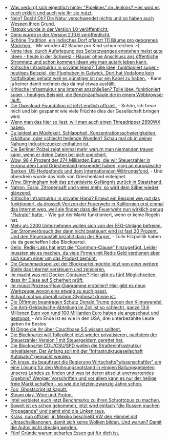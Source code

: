 * [Was verbirgt sich eigentlich hinter "Pipelines" im Jenkins? Hier wird es euch erklärt und auch wie ihr sie nutzt.](https://opensource.com/article/18/8/devops-jenkins-2)
* [Nein? Doch! Oh? Die Natur verschwendet nichts und so haben auch Wespen ihren Grund.](http://www.sonnenseite.com/de/umwelt/wespen-sind-genau-wie-bienen-wichtige-nuetzlinge.html)
* [Flatpak wurde in der Version 1.0 veröffentlicht.](https://www.phoronix.com/scan.php?page=news_item&px=Flatpak-1.0-Released)
* [Gimp wurde in der Version 2.10.6 veröffentlicht.](https://www.pro-linux.de/news/1/26213/gimp-2106-mit-weiteren-neuerungen.html)
* [Schöne Tradition, ein indisches Dorf pflanzt 111 Bäume pro geborenes Mädchen.](https://netzfrauen.org/2018/08/20/indien-2/) - Mir würden 42 Bäume pro Kind schon reichen :-).
* [Nette Idee, durch Auferlegung des Selbstzwanges entstehen meist gute Ideen - heute in der Schweiz - Häuser ohne Anschluss ans öffentliche Stromnetz und schon kommen Ideen wie man autark leben kann.](http://www.sonnenseite.com/de/zukunft/neubau-ohne-netzanschluss.html)
* [Kritische Infrastruktur in privater Hand? Tolle Idee, funktioniert super - heutiges Beispiel, der Flughaben in Gatwick. Dort hat Vodafone kein Notfallkabel gehabt weil es günstiger ist nur ein Kabel zu haben.](https://blog.fefe.de/?ts=a585f457) - Kann ja keiner damit rechnen das da mal etwas ausfällt.
* [Kritische Infrastruktur ans Internet anschließen? Tolle Idee, funktioniert super - heutiges Beispiel, die Benzinzapfsäule die in einem Webbrowser läuft.](https://blog.fefe.de/?ts=a585053c)
* [Die Owncloud-Foundation ist jetzt endlich offiziell.](https://www.pro-linux.de/news/1/26219/owncloud-foundation-geht-an-den-start.html) - Schön, ich freue mich und bin gespannt wie viele Früchte dies der Gesellschaft bringen wird.
* [Wenn man das hier so liest, will man auch einen Threadripper 2990WX haben.](https://www.phoronix.com/scan.php?page=news_item&px=Threadripper-2990WX-DragonFly)
* [Du leidest an Müdigkeit, Schlappheit, Konzentrationsschwierigkeiten, Erkältung, oder schlecht heilende Wunden? Schau mal ob in deiner Nahung Industriezucker enthalten ist.](https://netzfrauen.org/2018/08/21/zucker-2-2/)
* [Die Berliner Polzei zeigt einmal mehr warum man niemanden trauen kann, wenn er deine Daten bei sich speichert.](https://blog.fefe.de/?ts=a582f160)
* [Wow, 98,4 Prozent der 274 Milliarden Euro, die wir Steuerzahler in Europa dem Land Griechenland gespendet haben, ging an europäische Banken, US-Hedgefonds und dem Internationalen Währungsfond.](https://netzfrauen.org/2018/08/21/griechenland-2/) - Und obendrein wurde das Volk von Griechenland enteignet.
* [Wow, Birmingham holt das privatisierte Gefängnis zurück in Staatshand.](https://blog.fefe.de/?ts=a582e016)
* [Natron, Essig, Zitronensaft und vieles mehr, so wird dein Silber wieder glänzend.](https://www.smarticular.net/silber-reinigen-angelaufen-hausmittel-essig-natron-salz/)
* [Kritische Infrastruktur in privater Hand? Erneut ein Beispiel wie gut das funktioniert, da drosselt Verizon der Feuerwehr in Kalifornien erst einmal das Internet weg, weil sie finden dass die Feuerwehr nun wirklich genug "Flatrate" hatte.](https://blog.fefe.de/?ts=a582b920) - Wie gut der Markt funktioniert, wenn er keine Regeln hat.
* [Mehr als 2200 Unternehmen wollen sich von der EEG-Umlage befreien. Der Stromverbrauch der dann nicht besteuert wird ist fast 20 Prozent. Und den Steuerausfall bezahlt dann der Bürger.](http://www.sonnenseite.com/de/wirtschaft/mehr-als-2200-unternehmen-beantragen-teilweise-befreiung-von-eeg-umlage.html) - Tolle Filzpolitik haben sie da geschaffen liebe Blockpartei.
* [Geilo, Redis-Labs hat jetzt die "Common-Clause" hinzugefügt. Leider mussten sie es machen, da viele Firmen mit Redis Geld verdienen aber sich kaum einer um das Produkt bemüht.](https://blog.fefe.de/?ts=a583e806)
* [Die Geschmackspolizei der Blockpartei möchte jetzt von einer weitere Stelle das Internet versteuern und zensieren.](https://blog.fefe.de/?ts=a58381a0)
* [Ihr macht was mit Docker-Container? Hier gibt es fünf Möglichkeiten, dass ihr Diese auf Sicherheit prüft.](https://opensource.com/article/18/8/tools-container-security)
* [Ihr müsst Prozess-Flow-Diagramme erstellen? Hier gibt es neun Werkzeuge wovon eins etwaig zu euch passt.](https://opensource.com/article/18/8/flowchart-diagramming-linux)
* [Schaut mal wo überall schon Glyphosat drinne ist.](https://netzfrauen.org/2018/08/22/glyphosat-2/)
* [Die Ölfirmen beantragen Schutz Donald Trump gegen den Klimawandel.](https://blog.fefe.de/?ts=a5836a0d)
* [Die Anti-Geldwäsche-Abteilung im Zoll ist so schlecht, ganze 13,6 Millionen Euro von rund 100 Milliarden Euro haben sie angeschaut und gestoppt.](https://blog.fefe.de/?ts=a5836ac3) - Am Ende ist es wie in den USA, drei unterbezahlte Leute geben ihr Bestes.
* [10 Dinge die Ihr über Couchbase 5.5 wissen solltent.](https://blog.couchbase.com/10-other-things-that-developers-must-know-about-couchbase/)
* [Die Blockpartei will Tollcollect jetzt wieder privatisieren, nachdem der Steuerzahler Version 1 mit Steuergeldern gerettet hat.](https://blog.fefe.de/?ts=a583628e)
* [Die Blockpartei CDU/CSU/SPD wollen die Straßeninfrastrutkur privatisieren. Der Anfang soll mit der "Infrastrutkrugesellschaft Autobahn" gemacht werden.](https://www.neopresse.com/wirtschaft/das-miese-geschaeft-auf-deutschen-autobahnen-milliardenloecher/)
* [Oh krass, da beauftragt die Regierung Wirtschafts"wissenschaftler" um eine Lösung für den Wohnungsnotstand in einigen Ballungsgebieten unseres Landes zu finden und was ist deren absolut unerwartendes Ergebnis? Weniger Vorschriften und vor allem kann es nur der heilige freie Markt schaffen - so wie die letzten zwanzig Jahre schon.](https://blog.fefe.de/?ts=a5805565)
* [Foo, Ghostscript ist kaputt.](https://blog.fefe.de/?ts=a5804e0c)
* [Steam play, Wine und Proton.](https://games4linux.de/steam-play-wine-und-proton-ein-ueberblick/)
* [Intel verbietet euch jetzt Benchmarks zu ihren Schrottcpus zu machen.](https://blog.fefe.de/?ts=a580bb70)
* [Soweit ist es schon gekommen, jetzt wird einfach "die Russen machen Propaganda" und damit sind die Linken raus.](https://tuxproject.de/blog/2018/08/iwan-des-tages-uebler-bote-ueble-botschaft/)
* [Krass, nun offiziell, in Mexiko beschießt VW den Himmel mit Ultraschallkanonen, damit sich keine Wolken bilden. Und warum? Damit die Autos nicht dreckig werden.](https://blog.fefe.de/?ts=a5803c00)
* [Fünf Gründe warum scharfes Essen gut für dich ist.](https://www.smarticular.net/scharf-essen-gesundheit-antibakteriell-abnehmen-chili-ingwer/)
